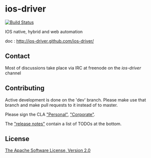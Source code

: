 ios-driver
==========

[![Build Status](https://api.travis-ci.org/ios-driver/ios-driver.png?branch=dev)](https://travis-ci.org/ios-driver/ios-driver)

IOS native, hybrid and web automation

doc : http://ios-driver.github.com/ios-driver/

Contact
------------
Most of discussions take place via IRC at freenode on the *ios-driver* channel


Contributing
------------

Active development is done on the 'dev' branch. Please make use that branch and make pull requests to it instead of to master.

Please sign the CLA ["Personal"](https://docs.google.com/forms/d/1Bt0oyAX33lmEKRktPTZEDzpnSHsDd_cztwNPaKUxqD0/viewform), ["Corporate"](https://docs.google.com/forms/d/1btYM6nwpnSZFg_y6_O3Bg9EeqGBcvgfLCgp5SyBEZgw/viewform).

The ["release notes"](https://github.com/ios-driver/ios-driver/blob/master/release.notes) contain a list of TODOs at the bottom.

  
License
-----------
[The Apache Software License, Version 2.0](http://www.apache.org/licenses/LICENSE-2.0)
